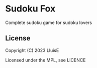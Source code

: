 # Sudoku Fox

Complete sudoku game for sudoku lovers

## License

Copyright (C) 2023  LluisE

Licensed under the MPL, see LICENCE
